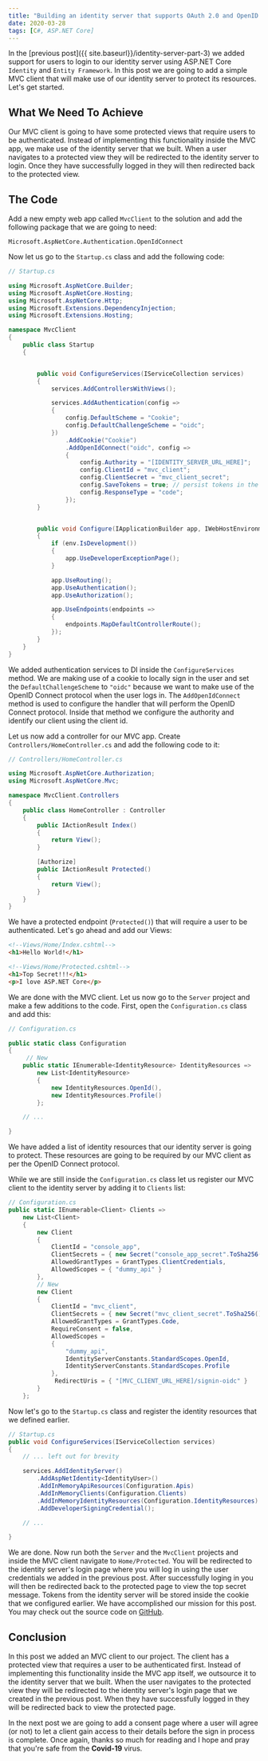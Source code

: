 ```yaml
---
title: "Building an identity server that supports OAuth 2.0 and OpenID Connect with ASP.NET Core and IdentityServer4 - Part 4"
date: 2020-03-28
tags: [C#, ASP.NET Core]
---
```


In the [previous post]({{ site.baseurl}}/identity-server-part-3) we added support for users to login to our identity server using ASP.NET Core `Identity` and `Entity Framework`. In this post we are going to add a simple MVC client that will make use of our identity server to protect its resources. Let's get started.

## What We Need To Achieve

Our MVC client is going to have some protected views that require users to be authenticated. Instead of implementing this functionality inside the MVC app, we make use of the identity server that we built. When a user navigates to a protected view they will be redirected to the identity server to login. Once they have successfully logged in they will then redirected back to the protected view.

## The Code

Add a new empty web app called `MvcClient` to the solution and add the following package that we are going to need:

```
Microsoft.AspNetCore.Authentication.OpenIdConnect
```

Now let us go to the `Startup.cs` class and add the following code:

```csharp
// Startup.cs

using Microsoft.AspNetCore.Builder;
using Microsoft.AspNetCore.Hosting;
using Microsoft.AspNetCore.Http;
using Microsoft.Extensions.DependencyInjection;
using Microsoft.Extensions.Hosting;

namespace MvcClient
{
    public class Startup
    {


        public void ConfigureServices(IServiceCollection services)
        {
            services.AddControllersWithViews();

            services.AddAuthentication(config =>
            {
                config.DefaultScheme = "Cookie";
                config.DefaultChallengeScheme = "oidc";
            })
                .AddCookie("Cookie")
                .AddOpenIdConnect("oidc", config =>
                {
                    config.Authority = "[IDENTITY_SERVER_URL_HERE]";
                    config.ClientId = "mvc_client";
                    config.ClientSecret = "mvc_client_secret";
                    config.SaveTokens = true; // persist tokens in the cookie
                    config.ResponseType = "code";
                });
        }


        public void Configure(IApplicationBuilder app, IWebHostEnvironment env)
        {
            if (env.IsDevelopment())
            {
                app.UseDeveloperExceptionPage();
            }

            app.UseRouting();
            app.UseAuthentication();
            app.UseAuthorization();

            app.UseEndpoints(endpoints =>
            {
                endpoints.MapDefaultControllerRoute();
            });
        }
    }
}

```

We added authentication services to DI inside the `ConfigureServices` method. We are making use of a cookie to locally sign in the user and set the `DefaultChallengeScheme` to `"oidc"` because we want to make use of the OpenID Connect protocol when the user logs in. The `AddOpenIdConnect` method is used to configure the handler that will perform the OpenID Connect protocol. Inside that method we configure the authority and identify our client using the client id.

Let us now add a controller for our MVC app. Create `Controllers/HomeController.cs` and add the following code to it:

```csharp
// Controllers/HomeController.cs

using Microsoft.AspNetCore.Authorization;
using Microsoft.AspNetCore.Mvc;

namespace MvcClient.Controllers
{
    public class HomeController : Controller
    {
        public IActionResult Index()
        {
            return View();
        }

        [Authorize]
        public IActionResult Protected()
        {
            return View();
        }
    }
}

```

We have a protected endpoint (`Protected()`) that will require a user to be authenticated. Let's go ahead and add our Views:

```html
<!--Views/Home/Index.cshtml-->
<h1>Hello World!</h1>
```

```html
<!--Views/Home/Protected.cshtml-->
<h1>Top Secret!!!</h1>
<p>I love ASP.NET Core</p>
```

We are done with the MVC client. Let us now go to the `Server` project and make a few additions to the code. First, open the `Configuration.cs` class and add this:

```csharp
// Configuration.cs

public static class Configuration
{
     // New
    public static IEnumerable<IdentityResource> IdentityResources =>
        new List<IdentityResource>
        {
            new IdentityResources.OpenId(),
            new IdentityResources.Profile()
        };

    // ...

}

```

We have added a list of identity resources that our identity server is going to protect. These resources are going to be required by our MVC client as per the OpenID Connect protocol.

While we are still inside the `Configuration.cs` class let us register our MVC client to the identity server by adding it to `Clients` list:

```csharp
// Configuration.cs
public static IEnumerable<Client> Clients =>
    new List<Client>
    {
        new Client
        {
            ClientId = "console_app",
            ClientSecrets = { new Secret("console_app_secret".ToSha256())},
            AllowedGrantTypes = GrantTypes.ClientCredentials,
            AllowedScopes = { "dummy_api" }
        },
        // New
        new Client
        {
            ClientId = "mvc_client",
            ClientSecrets = { new Secret("mvc_client_secret".ToSha256()) },
            AllowedGrantTypes = GrantTypes.Code,
            RequireConsent = false,
            AllowedScopes =
            {
                "dummy_api",
                IdentityServerConstants.StandardScopes.OpenId,
                IdentityServerConstants.StandardScopes.Profile
            },
             RedirectUris = { "[MVC_CLIENT_URL_HERE]/signin-oidc" }
        }
    };

```

Now let's go to the `Startup.cs` class and register the identity resources that we defined earlier.

```csharp
// Startup.cs
public void ConfigureServices(IServiceCollection services)
{
    // ... left out for brevity

    services.AddIdentityServer()
        .AddAspNetIdentity<IdentityUser>()
        .AddInMemoryApiResources(Configuration.Apis)
        .AddInMemoryClients(Configuration.Clients)
        .AddInMemoryIdentityResources(Configuration.IdentityResources) // New
        .AddDeveloperSigningCredential();

    // ...

}

```

We are done. Now run both the `Server` and the `MvcClient` projects and inside the MVC client navigate to `Home/Protected`. You will be redirected to the identity server's login page where you will log in using the user credentials we added in the previous post. After successfully loging in you will then be redirected back to the protected page to view the top secret message. Tokens from the identity server will be stored inside the cookie that we configured earlier. We have accomplished our mission for this post. You may check out the source code on [GitHub](https://github.com/vince-nyanga/IdentityServerTutorial).

## Conclusion

In this post we added an MVC client to our project. The client has a protected view that requires a user to be authenticated first. Instead of implementing this functionality inside the MVC app itself, we outsource it to the identity server that we built. When the user navigates to the protected view they will be redirected to the identity server's login page that we created in the previous post. When they have successfully logged in they will be redirected back to view the protected page.

In the next post we are going to add a consent page where a user will agree (or not) to let a client gain access to their details before the sign in process is complete. Once again, thanks so much for reading and I hope and pray that you're safe from the **Covid-19** virus.

